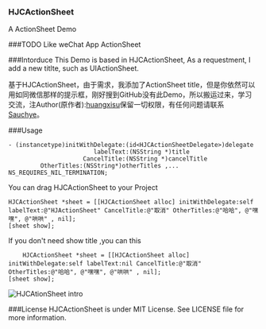 ### HJCActionSheet
A ActionSheet Demo

###TODO
Like weChat App ActionSheet

###Intorduce
This Demo is based in HJCActionSheet, As a requestment, I add a new titlte, such as UIActionSheet.

基于HJCActionSheet，由于需求，我添加了ActionSheet title，但是你依然可以用如同微信那样的提示框，刚好搜到GitHub没有此Demo，所以搬运过来，学习交流，注Author(原作者):<a href = "http://code.cocoachina.com/detail/303720">huangxisu</a>保留一切权限，有任何问题请联系<a href="https://github.com/sauchye">Sauchye</a>。

###Usage	
```
- (instancetype)initWithDelegate:(id<HJCActionSheetDelegate>)delegate  
						labelText:(NSString *)title 
					 CancelTitle:(NSString *)cancelTitle 
		 OtherTitles:(NSString*)otherTitles ,... NS_REQUIRES_NIL_TERMINATION;
```

You can drag HJCActionSheet to your Project
 
    HJCActionSheet *sheet = [[HJCActionSheet alloc] initWithDelegate:self labelText:@"HJActionSheet" CancelTitle:@"取消" OtherTitles:@"哈哈", @"嘿嘿", @"哄哄" , nil];
    [sheet show];

If you don't need show title ,you can this

        HJCActionSheet *sheet = [[HJCActionSheet alloc] initWithDelegate:self labelText:nil CancelTitle:@"取消" OtherTitles:@"哈哈", @"嘿嘿", @"哄哄" , nil];
    [sheet show];

    
   ![HJCAtionSheet intro](https://github.com/sauteam/HJCActionSheet/blob/master/intro.gif) 
   
###License
HJCActionSheet is under MIT License. See LICENSE file for more information. 





